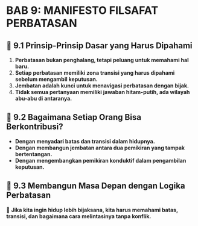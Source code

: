 # BAB 9: MANIFESTO FILSAFAT PERBATASAN

## 📌 9.1 Prinsip-Prinsip Dasar yang Harus Dipahami
1. **Perbatasan bukan penghalang, tetapi peluang untuk memahami hal baru.**
2. **Setiap perbatasan memiliki zona transisi yang harus dipahami sebelum mengambil keputusan.**
3. **Jembatan adalah kunci untuk menavigasi perbatasan dengan bijak.**
4. **Tidak semua pertanyaan memiliki jawaban hitam-putih, ada wilayah abu-abu di antaranya.**

## 📌 9.2 Bagaimana Setiap Orang Bisa Berkontribusi?
- **Dengan menyadari batas dan transisi dalam hidupnya.**
- **Dengan membangun jembatan antara dua pemikiran yang tampak bertentangan.**
- **Dengan mengembangkan pemikiran konduktif dalam pengambilan keputusan.**

## 📌 9.3 Membangun Masa Depan dengan Logika Perbatasan
🚀 **Jika kita ingin hidup lebih bijaksana, kita harus memahami batas, transisi, dan bagaimana cara melintasinya tanpa konflik.**
